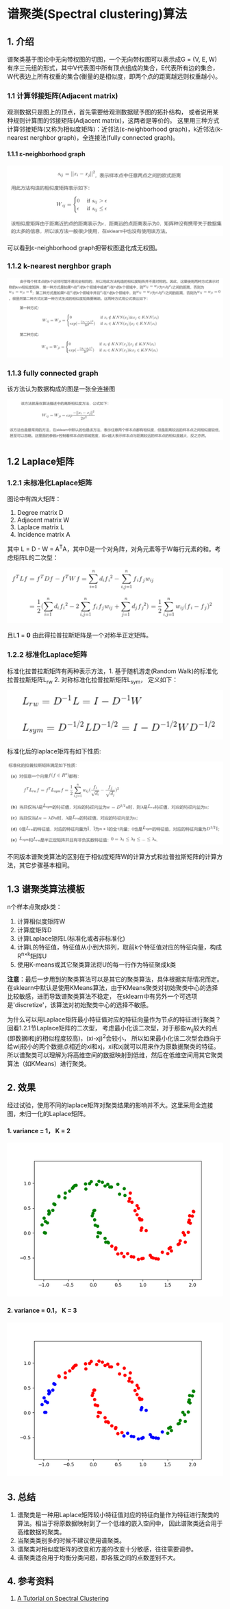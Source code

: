 # 谱聚类(Spectral clustering)算法
## 1. 介绍
谱聚类基于图论中无向带权图的切图，一个无向带权图可以表示成G = (V, E, W)有序三元组的形式，其中V代表图中所有顶点组成的集合，E代表所有边的集合，
W代表边上所有权重的集合(衡量的是相似度，即两个点的距离越远则权重越小)。

### 1.1 计算邻接矩阵(Adjacent matrix)
观测数据只是图上的顶点，首先需要给观测数据赋予图的拓扑结构，
或者说用某种规则计算图的邻接矩阵(Adjacent matrix)，这两者是等价的。
这里用三种方式计算邻接矩阵(又称为相似度矩阵)：近邻法(ε-neighborhood graph)，k近邻法(k-nearest nerghbor graph)，全连接法(fully connected graph)。

#### 1.1.1 ε-neighborhood graph

![ε-neighborhood graph](../resources/Spectral_clustering/SC_episilon.jpg)

可以看到ε-neighborhood graph把带权图退化成无权图。

### 1.1.2 k-nearest nerghbor graph

![k-nearest nerghbor graph](../resources/Spectral_clustering/SC_K_neighbour.jpg)

### 1.1.3 fully connected graph

该方法认为数据构成的图是一张全连接图

![fully connected graph](../resources/Spectral_clustering/SC_fully_connect.jpg)

## 1.2 Laplace矩阵

### 1.2.1 未标准化Laplace矩阵
图论中有四大矩阵：
1. Degree matrix D
2. Adjacent matrix W
3. Laplace matrix L
4. Incidence matrix A

其中 L = D - W = A<sup>T</sup>A，其中D是一个对角阵，对角元素等于W每行元素的和。考虑矩阵L的二次型：

![laplace quadratic form](../resources/Spectral_clustering/laplace_quadratic.jpg)

且L**1** = **0** 由此得拉普拉斯矩阵是一个对称半正定矩阵。

### 1.2.2 标准化Laplace矩阵

标准化拉普拉斯矩阵有两种表示方法，1. 基于随机游走(Random Walk)的标准化拉普拉斯矩阵L<sub>rw</sub> 2. 对称标准化拉普拉斯矩阵L<sub>sym</sub>，
定义如下：

![normalize laplace](../resources/Spectral_clustering/laplace_normalize.jpg)

标准化后的laplace矩阵有如下性质:

![attribute](../resources/Spectral_clustering/laplace_normalize_attribute.jpg)

不同版本谱聚类算法的区别在于相似度矩阵W的计算方式和拉普拉斯矩阵的计算方法，其它步骤基本相同。

## 1.3 谱聚类算法模板
n个样本点聚成k类：
1. 计算相似度矩阵W
2. 计算度矩阵D
3. 计算Laplace矩阵L(标准化或者非标准化)
4. 计算L的特征值，特征值从小到大排列，取前k个特征值对应的特征向量，构成R<sup>n×k</sup>矩阵U
5. 使用K-means或其它聚类算法将U的每一行作为特征聚成k类

**注意**：最后一步用到的聚类算法可以是其它的聚类算法，具体根据实际情况而定。在sklearn中默认是使用KMeans算法，由于KMeans聚类对初始聚类中心的选择比较敏感，进而导致谱聚类算法不稳定，
在sklearn中有另外一个可选项是'discretize'，该算法对初始聚类中心的选择不敏感。

为什么可以用Laplace矩阵最小特征值对应的特征向量作为节点的特征进行聚类？回看1.2.1节Laplace矩阵的二次型，
考虑最小化该二次型，对于那些w<sub>ij</sub>较大的点(即数据i和j的相似程度较高)，(xi-xj)<sup>2</sup>会较小，
所以如果最小化该二次型会趋向于给wij较小的两个数据点相近的xi和xj，xi和xj就可以用来作为原数据聚类的特征。
所以谱聚类可以理解为将高维空间的数据映射到低维，然后在低维空间用其它聚类算法（如KMeans）进行聚类。


## 2. 效果

经过试验，使用不同的laplace矩阵对聚类结果的影响并不大。这里采用全连接图，未归一化的Laplace矩阵。

#### 1. variance = 1， K = 2

![SC_2](../result/Spectral_clustering/SC_2.png)

#### 2. variance = 0.1， K = 3

![SC_3](../result/Spectral_clustering/SC_3.png)

##  3. 总结
1. 谱聚类是一种用Laplace矩阵较小特征值对应的特征向量作为特征进行聚类的算法。相当于将原数据映射到了一个低维的嵌入空间中，
因此谱聚类适合用于高维数据的聚类。
2. 当聚类类别多的时候不建议使用谱聚类。
3. 谱聚类对相似度矩阵的改变和方差的改变十分敏感，往往需要调参。
4. 谱聚类适合用于均衡分类问题，即各簇之间的点数差别不大。


##  4. 参考资料
1. [A Tutorial on Spectral Clustering](http://yaroslavvb.com/papers/luxburg-tutorial.pdf)










